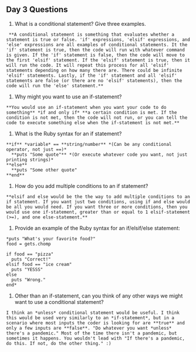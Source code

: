 ## Day 3 Questions

1. What is a conditional statement? Give three examples.

```
 **A conditional statement is something that evaluates whether a statement is true or false. 'if' expressions, 'elsif' expressions, and 'else' expressions are all examples of conditional statements. It the 'if' statement is true, then the code will run with whatever command is given. If the 'if' statement is false, then the code will move to the first 'elsif' statement. If the 'elsif' statement is true, then it will run the code. It will repeat this process for all 'elsif' statements depending on how many there are. There could be infinite 'elsif' statements. Lastly, if the 'if' statement and all 'elsif' statements are false (or there are no 'elsif' statements), then the code will run the 'else' statement.**
 ```

1. Why might you want to use an if-statement?

```
**You would use an if-statement when you want your code to do something** *if and only if* **a certain condition is met. If the condition is not met, then the code will not run, or you can tell the code to execute something else when the if-statement is not met.**
```

1. What is the Ruby syntax for an if statement?

```
**if** *variable* == **string/number** *(Can be any conditional operator, not just ==)*
  **puts "Some quote"** *(Or execute whatever code you want, not just printing strings)*
**else**
  **puts "Some other quote"
**end**
```

1. How do you add multiple conditions to an if statement?

```
**elsif and else would be the the way to add multiple conditions to an if statement. If you want just two conditions, using if and else would be all you would need. If you want three or more conditions, then you would use one if-statement, greater than or equal to 1 elsif-statement (>=), and one else-statement.**
```

1. Provide an example of the Ruby syntax for an if/elsif/else statement:

```
*puts "What's your favorite food?"
food = gets.chomp

if food == "pizza"
  puts "Correct!"
elsif food == "ice cream"
  puts "YESSS"
else
  puts "Wrong."
end*
```

1. Other than an if-statement, can you think of any other ways we might want to use a conditional statement?

```
I think an *unless* conditional statement would be useful. I think this would be used very similarly to an *if-statement*, but in a scenario where most inputs the coder is looking for are **true** and only a few inputs are **false**. "Do whatever you want *unless* there's a pandemic." Most of the time there isn't a pandemic, but sometimes it happens. You wouldn't lead with "If there's a pandemic, do this. If not, do the other thing." :)
